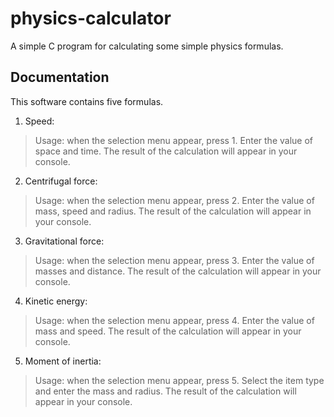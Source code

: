 # physics-calculator 
A simple C program for calculating some simple physics formulas.

## Documentation
This software contains five formulas.
1. Speed:
> Usage: when the selection menu appear, press 1. Enter the value of space and time. The result of the calculation will appear in your console.
2. Centrifugal force:
> Usage: when the selection menu appear, press 2. Enter the value of mass, speed and radius. The result of the calculation will appear in your console.
3. Gravitational force:
> Usage: when the selection menu appear, press 3. Enter the value of masses and distance. The result of the calculation will appear in your console. 
4. Kinetic energy:
> Usage: when the selection menu appear, press 4. Enter the value of mass and speed. The result of the calculation will appear in your console.
5. Moment of inertia:
> Usage: when the selection menu appear, press 5. Select the item type and enter the mass and radius. The result of the calculation will appear in your console.
